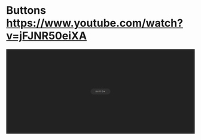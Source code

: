 # Buttons https://www.youtube.com/watch?v=jFJNR50eiXA
<p align="center">
  <img src="preview.png" alt="preview del proyecto" width="600">
</p>